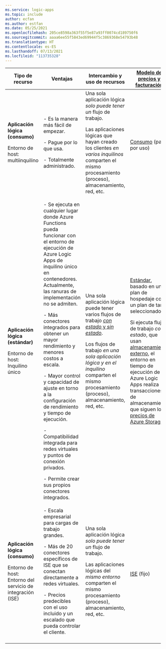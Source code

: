 ```yaml
---
ms.service: logic-apps
ms.topic: include
author: ecfan
ms.author: estfan
ms.date: 05/25/2021
ms.openlocfilehash: 205ce8598a363f55f5e87a93ff0074cd189750f6
ms.sourcegitcommit: aaaa6ee55f5843ed69944f5c3869368e54793b48
ms.translationtype: HT
ms.contentlocale: es-ES
ms.lasthandoff: 07/13/2021
ms.locfileid: "113735328"
---
```

| Tipo de recurso | Ventajas | Intercambio y uso de recursos | [Modelo de precios y facturación](../articles/logic-apps/logic-apps-pricing.md) | [Administración de límites](../articles/logic-apps/logic-apps-limits-and-config.md) |
|---------------|----------|----------------------------|---------------------------------------------------------------------------|-----------------------------------------------------------------------------|
| **Aplicación lógica (consumo)** <p><p>Entorno de host: multiinquilino | - Es la manera más fácil de empezar. <p><p>- Pague por lo que usa. <p><p>- Totalmente administrado. | Una sola aplicación lógica *solo puede tener un* flujo de trabajo. <p><p>Las aplicaciones lógicas que hayan creado los clientes *en varios inquilinos* comparten el mismo procesamiento (proceso), almacenamiento, red, etc. | [Consumo](../articles/logic-apps/logic-apps-pricing.md#consumption-pricing) (pago por uso) | Azure Logic Apps administra los valores predeterminados para estos límites, pero usted puede cambiar algunos de estos valores, si existe esa opción para un límite específico. |
| **Aplicación lógica (estándar)** <p><p>Entorno de host: <br>Inquilino único | - Se ejecuta en cualquier lugar donde Azure Functions pueda funcionar con el entorno de ejecución de Azure Logic Apps de inquilino único en contenedores. Actualmente, las ranuras de implementación no se admiten. <p><p>- Más conectores integrados para obtener un mayor rendimiento y menores costos a escala. <p><p>- Mayor control y capacidad de ajuste en torno a la configuración de rendimiento y tiempo de ejecución. <p><p>- Compatibilidad integrada para redes virtuales y puntos de conexión privados. <p><p>- Permite crear sus propios conectores integrados. | Una sola aplicación lógica puede tener varios flujos de trabajo [*con estado* y *sin estado*](../articles/logic-apps/single-tenant-overview-compare.md#stateful-stateless). <p><p>Los flujos de trabajo *en una sola aplicación lógica y en el inquilino* comparten el mismo procesamiento (proceso), almacenamiento, red, etc. | [Estándar](../articles/logic-apps/logic-apps-pricing.md#standard-pricing), basado en un plan de hospedaje con un plan de tarifa seleccionado. <p><p>Si ejecuta flujos de trabajo *con estado*, que usan [almacenamiento externo](../articles/azure-functions/storage-considerations.md#storage-account-requirements), el entorno en tiempo de ejecución de Azure Logic Apps realiza transacciones de almacenamiento que siguen los [precios de Azure Storage](https://azure.microsoft.com/pricing/details/storage/). | Puede cambiar los valores predeterminados para muchos límites, en función de las necesidades de su escenario. <p><p>**Importante**: Algunos límites tienen máximos fijos. En Visual Studio Code, los cambios que haga en los valores de límite predeterminados en los archivos de configuración de un proyecto de aplicación lógica no aparecerán en la experiencia del diseñador. Para obtener más información, consulte [Edición de la configuración de la aplicación y el entorno para aplicaciones lógicas en Azure Logic Apps de un solo inquilino](../articles/logic-apps/edit-app-settings-host-settings.md). |
| **Aplicación lógica (consumo)** <p><p>Entorno de host: <br>Entorno del servicio de integración (ISE) | - Escala empresarial para cargas de trabajo grandes. <p><p>- Más de 20 conectores específicos de ISE que se conectan directamente a redes virtuales. <p><p>- Precios predecibles con el uso incluido y un escalado que pueda controlar el cliente. | Una sola aplicación lógica *solo puede tener un* flujo de trabajo. <p><p>Las aplicaciones lógicas del *mismo entorno* comparten el mismo procesamiento (proceso), almacenamiento, red, etc. | [ISE](../articles/logic-apps/logic-apps-pricing.md#ise-pricing) (fijo) | Azure Logic Apps administra los valores predeterminados para estos límites, pero usted puede cambiar algunos de estos valores, si existe esa opción para un límite específico. |
||||||